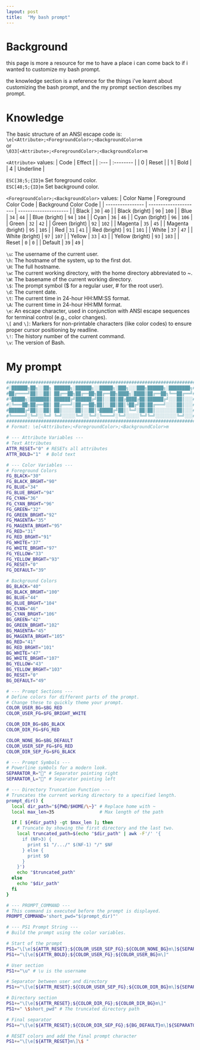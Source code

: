 ```yaml
---
layout: post
title:  "My bash prompt"
---
```


# Background
this page is more a resource for me to have a place i can come back to if i
wanted to customize my bash prompt.

the knowledge section is a reference for the things i've learnt about
customizing the bash prompt, and the my prompt section describes my prompt.

# Knowledge
The basic structure of an ANSI escape code is:  
`\e[<Attribute>;<ForegroundColor>;<BackgroundColor>m`  
or  
`\033[<Attribute>;<ForegroundColor>;<BackgroundColor>m`  

`<Attribute>` values:
| Code | Effect    |
| :--- | :-------- |
| 0    | Reset     |
| 1    | Bold      |
| 4    | Underline |

`ESC[38;5;{ID}m` Set foreground color.  
`ESC[48;5;{ID}m` Set background color.


`<ForegroundColor>;<BackgroundColor>` values:
| Color Name       | Foreground Color Code | Background Color Code |
| ---------------- | --------------------- | --------------------- |
| Black            | `30`                  | `40`                  |
| Black (bright)   | `90`                  | `100`                 |
| Blue             | `34`                  | `44`                  |
| Blue (bright)    | `94`                  | `104`                 |
| Cyan             | `36`                  | `46`                  |
| Cyan (bright)    | `96`                  | `106`                 |
| Green            | `32`                  | `42`                  |
| Green (bright)   | `92`                  | `102`                 |
| Magenta          | `35`                  | `45`                  |
| Magenta (bright) | `95`                  | `105`                 |
| Red              | `31`                  | `41`                  |
| Red (bright)     | `91`                  | `101`                 |
| White            | `37`                  | `47`                  |
| White (bright)   | `97`                  | `107`                 |
| Yellow           | `33`                  | `43`                  |
| Yellow (bright)  | `93`                  | `103`                 |
| Reset            | `0`                   | `0`                   |
| Default          | `39`                  | `49`                  |

`\u`: The username of the current user.  
`\h`: The hostname of the system, up to the first dot.  
`\H`: The full hostname.  
`\w`: The current working directory, with the home directory abbreviated to ~.  
`\W`: The basename of the current working directory.  
`\$`: The prompt symbol ($ for a regular user, # for the root user).  
`\d`: The current date.  
`\t`: The current time in 24-hour HH:MM:SS format.  
`\A`: The current time in 24-hour HH:MM format.  
`\e`: An escape character, used in conjunction with ANSI escape sequences for terminal control (e.g., color changes).  
`\[` and `\]`: Markers for non-printable characters (like color codes) to ensure proper cursor positioning by readline.  
`\!`: The history number of the current command.  
`\v`: The version of Bash.

# My prompt
```bash
#######################################################################
#░██████╗██╗░░██╗ ██████╗░██████╗░░█████╗░███╗░░░███╗██████╗░████████╗#
#██╔════╝██║░░██║ ██╔══██╗██╔══██╗██╔══██╗████╗░████║██╔══██╗╚══██╔══╝#
#╚█████╗░███████║ ██████╔╝██████╔╝██║░░██║██╔████╔██║██████╔╝░░░██║░░░#
#░╚═══██╗██╔══██║ ██╔═══╝░██╔══██╗██║░░██║██║╚██╔╝██║██╔═══╝░░░░██║░░░#
#██████╔╝██║░░██║ ██║░░░░░██║░░██║╚█████╔╝██║░╚═╝░██║██║░░░░░░░░██║░░░#
#╚═════╝░╚═╝░░╚═╝ ╚═╝░░░░░╚═╝░░╚═╝░╚════╝░╚═╝░░░░░╚═╝╚═╝░░░░░░░░╚═╝░░░#
#######################################################################
# Format: \e[<Attribute>;<ForegroundColor>;<BackgroundColor>m

# --- Attribute Variables ---
# Text Attributes
ATTR_RESET="0" # RESETs all attributes
ATTR_BOLD="1"  # Bold text

# --- Color Variables ---
# Foreground Colors
FG_BLACK="30"
FG_BLACK_BRGHT="90"
FG_BLUE="34"
FG_BLUE_BRGHT="94"
FG_CYAN="36"
FG_CYAN_BRGHT="96"
FG_GREEN="32"
FG_GREEN_BRGHT="92"
FG_MAGENTA="35"
FG_MAGENTA_BRGHT="95"
FG_RED="31"
FG_RED_BRGHT="91"
FG_WHITE="37"
FG_WHITE_BRGHT="97"
FG_YELLOW="33"
FG_YELLOW_BRGHT="93"
FG_RESET="0"
FG_DEFAULT="39"

# Background Colors
BG_BLACK="40"
BG_BLACK_BRGHT="100"
BG_BLUE="44"
BG_BLUE_BRGHT="104"
BG_CYAN="46"
BG_CYAN_BRGHT="106"
BG_GREEN="42"
BG_GREEN_BRGHT="102"
BG_MAGENTA="45"
BG_MAGENTA_BRGHT="105"
BG_RED="41"
BG_RED_BRGHT="101"
BG_WHITE="47"
BG_WHITE_BRGHT="107"
BG_YELLOW="43"
BG_YELLOW_BRGHT="103"
BG_RESET="0"
BG_DEFAULT="49"

# --- Prompt Sections ---
# Define colors for different parts of the prompt.
# Change these to quickly theme your prompt.
COLOR_USER_BG=$BG_RED
COLOR_USER_FG=$FG_BRIGHT_WHITE

COLOR_DIR_BG=$BG_BLACK
COLOR_DIR_FG=$FG_RED

COLOR_NONE_BG=$BG_DEFAULT
COLOR_USER_SEP_FG=$FG_RED
COLOR_DIR_SEP_FG=$FG_BLACK

# --- Prompt Symbols ---
# Powerline symbols for a modern look.
SEPARATOR_R="" # Separator pointing right
SEPARATOR_L="" # Separator pointing left

# --- Directory Truncation Function ---
# Truncates the current working directory to a specified length.
prompt_dir() {
  local dir_path="${PWD/$HOME/\~}" # Replace home with ~
  local max_len=35                 # Max length of the path

  if [ ${#dir_path} -gt $max_len ]; then
    # Truncate by showing the first directory and the last two.
    local truncated_path=$(echo "$dir_path" | awk -F'/' '{
      if (NF>3) {
        print $1 "/.../" $(NF-1) "/" $NF
      } else {
        print $0
      }
    }')
    echo "$truncated_path"
  else
    echo "$dir_path"
  fi
}

# --- PROMPT_COMMAND ---
# This command is executed before the prompt is displayed.
PROMPT_COMMAND='short_pwd="$(prompt_dir)"'

# --- PS1 Prompt String ---
# Build the prompt using the color variables.

# Start of the prompt
PS1="\[\e[${ATTR_RESET};${COLOR_USER_SEP_FG};${COLOR_NONE_BG}m\]${SEPARATOR_L}"
PS1+="\[\e[${ATTR_BOLD};${COLOR_USER_FG};${COLOR_USER_BG}m\]"

# User section
PS1+="\u" # \u is the username

# Separator between user and directory
PS1+="\[\e[${ATTR_RESET};${COLOR_USER_SEP_FG};${COLOR_DIR_BG}m\]${SEPARATOR_R}"

# Directory section
PS1+="\[\e[${ATTR_RESET};${COLOR_DIR_FG};${COLOR_DIR_BG}m\]"
PS1+=" \$short_pwd" # The truncated directory path

# Final separator
PS1+="\[\e[${ATTR_RESET};${COLOR_DIR_SEP_FG};${BG_DEFAULT}m\]${SEPARATOR_R}"

# RESET colors and add the final prompt character
PS1+="\[\e[${ATTR_RESET}m\]\$ "
```